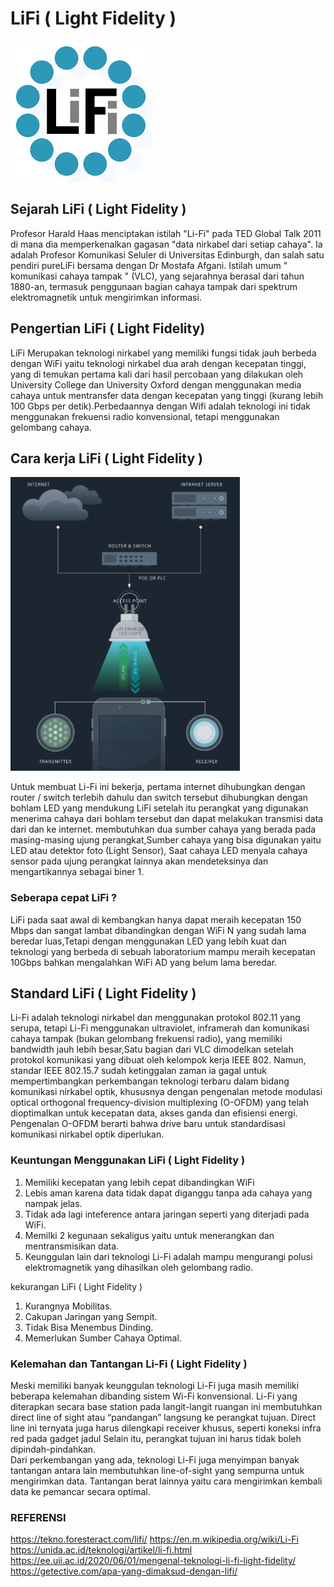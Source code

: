 # LiFi ( Light Fidelity )

![Image](hz1.jpg)

## Sejarah LiFi ( Light Fidelity )
  Profesor Harald Haas menciptakan istilah "Li-Fi" pada TED Global Talk 2011 di mana dia memperkenalkan gagasan "data nirkabel dari setiap cahaya". Ia adalah Profesor Komunikasi Seluler di Universitas Edinburgh, dan salah satu pendiri pureLiFi bersama dengan Dr Mostafa Afgani. Istilah umum " komunikasi cahaya tampak " (VLC), yang sejarahnya berasal dari tahun 1880-an, termasuk penggunaan bagian cahaya tampak dari spektrum elektromagnetik untuk mengirimkan informasi.

## Pengertian LiFi ( Light Fidelity)
  LiFi Merupakan teknologi nirkabel yang memiliki fungsi tidak jauh berbeda dengan WiFi yaitu teknologi nirkabel dua arah dengan kecepatan tinggi, yang di temukan pertama kali dari hasil percobaan yang dilakukan oleh University College dan University Oxford dengan menggunakan media cahaya untuk mentransfer data dengan kecepatan yang tinggi (kurang lebih 100 Gbps per detik).Perbedaannya dengan Wifi adalah teknologi ini tidak menggunakan frekuensi radio konvensional, tetapi menggunakan gelombang cahaya.

## Cara kerja LiFi ( Light Fidelity )
![Image](gmbr1.png)

  Untuk membuat Li-Fi ini bekerja, pertama internet dihubungkan dengan router / switch terlebih dahulu dan switch tersebut dihubungkan dengan bohlam LED yang mendukung LiFi setelah itu perangkat yang digunakan menerima cahaya dari bohlam tersebut dan dapat melakukan transmisi data dari dan ke internet.
membutuhkan dua sumber cahaya yang berada pada masing-masing ujung perangkat,Sumber cahaya yang bisa digunakan yaitu LED atau detektor foto (Light Sensor), Saat cahaya LED menyala cahaya sensor pada ujung perangkat lainnya akan mendeteksinya dan mengartikannya sebagai biner 1.

### Seberapa cepat LiFi ?
LiFi pada saat awal di kembangkan hanya dapat meraih kecepatan 150 Mbps dan sangat lambat dibandingkan dengan WiFi N yang sudah lama beredar luas,Tetapi dengan menggunakan LED yang lebih kuat dan teknologi yang berbeda di sebuah laboratorium mampu meraih kecepatan 10Gbps bahkan mengalahkan WiFi AD yang belum lama beredar.

## Standard LiFi ( Light Fidelity )
  Li-Fi adalah teknologi nirkabel dan menggunakan protokol 802.11 yang serupa, tetapi Li-Fi menggunakan ultraviolet, inframerah dan komunikasi cahaya tampak (bukan gelombang frekuensi radio), yang memiliki bandwidth jauh lebih besar,Satu bagian dari VLC dimodelkan setelah protokol komunikasi yang dibuat oleh kelompok kerja IEEE 802. Namun, standar IEEE 802.15.7 sudah ketinggalan zaman ia gagal untuk mempertimbangkan perkembangan teknologi terbaru dalam bidang komunikasi nirkabel optik, khususnya dengan pengenalan metode modulasi optical orthogonal frequency-division multiplexing (O-OFDM) yang telah dioptimalkan untuk kecepatan data, akses ganda dan efisiensi energi. Pengenalan O-OFDM berarti bahwa drive baru untuk standardisasi komunikasi nirkabel optik diperlukan.
 
### Keuntungan Menggunakan LiFi ( Light Fidelity )
 1. Memiliki kecepatan yang lebih cepat dibandingkan WiFi
 2. Lebis aman karena data tidak dapat diganggu tanpa ada cahaya yang nampak jelas.
 3. Tidak ada lagi inteference antara jaringan seperti yang diterjadi pada WiFi.
 4. Memilki 2 kegunaan sekaligus yaitu untuk menerangkan dan mentransmisikan data.
 5. Keunggulan lain dari teknologi Li-Fi adalah mampu mengurangi polusi elektromagnetik yang dihasilkan oleh gelombang radio.

 kekurangan LiFi ( Light Fidelity )
  1. Kurangnya Mobilitas.
  2. Cakupan Jaringan yang Sempit.
  3. Tidak Bisa Menembus Dinding.
  4. Memerlukan Sumber Cahaya Optimal.
  
### Kelemahan dan Tantangan Li-Fi ( Light Fidelity )
  Meski memiliki banyak keunggulan teknologi Li-Fi juga masih memiliki beberapa kelemahan dibanding sistem Wi-Fi konvensional. Li-Fi yang diterapkan secara base station pada langit-langit ruangan ini membutuhkan direct line of sight atau “pandangan” langsung ke perangkat tujuan. Direct line ini ternyata juga harus dilengkapi receiver khusus, seperti koneksi infra red pada gadget jadul Selain itu, perangkat tujuan ini harus tidak boleh dipindah-pindahkan.  
Dari perkembangan yang ada, teknologi Li-Fi juga menyimpan banyak tantangan antara lain membutuhkan line-of-sight yang sempurna untuk mengirimkan data. Tantangan berat lainnya yaitu cara mengirimkan kembali data ke pemancar secara optimal.
 
 
 
 ### REFERENSI
 
  https://tekno.foresteract.com/lifi/
  https://en.m.wikipedia.org/wiki/Li-Fi
  https://unida.ac.id/teknologi/artikel/li-fi.html
  https://ee.uii.ac.id/2020/06/01/mengenal-teknologi-li-fi-light-fidelity/
  https://getective.com/apa-yang-dimaksud-dengan-lifi/



